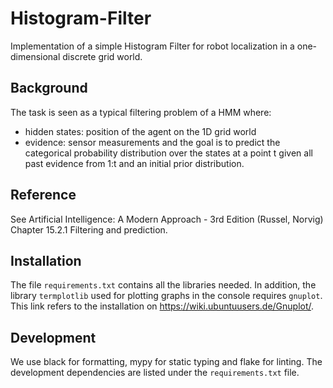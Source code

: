 # Histogram-Filter

Implementation of a simple Histogram Filter for robot localization in a one-dimensional discrete grid world.

## Background

The task is seen as a typical filtering problem of a HMM where:

- hidden states: position of the agent on the 1D grid world
- evidence: sensor measurements
  and the goal is to predict the categorical probability distribution over the states at a point t given all past evidence
  from 1:t and an initial prior distribution.

## Reference
See Artificial Intelligence: A Modern Approach - 3rd Edition (Russel, Norvig) Chapter 15.2.1 Filtering and prediction.

## Installation
The file `requirements.txt` contains all the libraries needed.
In addition, the library `termplotlib` used for plotting graphs in the console requires `gnuplot`. This link refers to the installation on https://wiki.ubuntuusers.de/Gnuplot/.

## Development
We use black for formatting, mypy for static typing and flake for linting. The development dependencies are listed under the `requirements.txt` file.